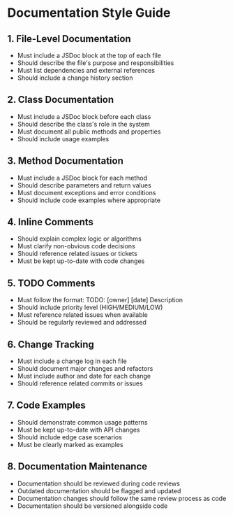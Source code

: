 # Documentation Style Guide

## 1. File-Level Documentation
- Must include a JSDoc block at the top of each file
- Should describe the file's purpose and responsibilities
- Must list dependencies and external references
- Should include a change history section

## 2. Class Documentation
- Must include a JSDoc block before each class
- Should describe the class's role in the system
- Must document all public methods and properties
- Should include usage examples

## 3. Method Documentation
- Must include a JSDoc block for each method
- Should describe parameters and return values
- Must document exceptions and error conditions
- Should include code examples where appropriate

## 4. Inline Comments
- Should explain complex logic or algorithms
- Must clarify non-obvious code decisions
- Should reference related issues or tickets
- Must be kept up-to-date with code changes

## 5. TODO Comments
- Must follow the format: TODO: [owner] [date] Description
- Should include priority level (HIGH/MEDIUM/LOW)
- Must reference related issues when available
- Should be regularly reviewed and addressed

## 6. Change Tracking
- Must include a change log in each file
- Should document major changes and refactors
- Must include author and date for each change
- Should reference related commits or issues

## 7. Code Examples
- Should demonstrate common usage patterns
- Must be kept up-to-date with API changes
- Should include edge case scenarios
- Must be clearly marked as examples

## 8. Documentation Maintenance
- Documentation should be reviewed during code reviews
- Outdated documentation should be flagged and updated
- Documentation changes should follow the same review process as code
- Documentation should be versioned alongside code
